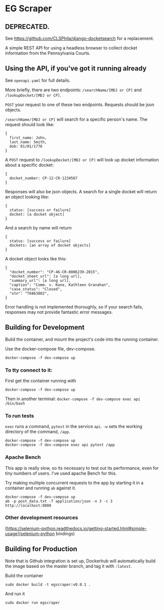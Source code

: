 # EG Scraper

## DEPRECATED. 

See https://github.com/CLSPhila/django-docketsearch for a replacement.

A simple REST API for using a headless browser to collect docket information from the Pennsylvania Courts.

## Using the API, if you've got it running already

See `openapi.yaml` for full details.

More briefly, there are two endpoints: `/searchName/[MDJ or CP]` and `/lookupDocket/[MDJ or CP]`.

`POST` your request to one of these two endpoints. Requests should be json objects.

`/searchName/[MDJ or CP]` will search for a specific person's name. The request should look like:

```
{
  first_name: John,
  last_name: Smith,
  dob: 01/01/1776
}
```

A `POST` request to `/lookupDocket/[MDJ or CP]` will look up docket information about a specific docket:

```
{
  docket_number: CP-12-CR-1234567
}
```

Responses will also be json objects. A search for a single docket will return an object looking like:

```
{
  status: [success or failure]
  docket: [a docket object]
}
```

And a search by name will return

```
{
  status: [success or failure]
  dockets: [an array of docket objects]
}
```

A docket object looks like this:

```
{
  "docket_number": "CP-46-CR-0006239-2015",
  "docket_sheet_url": [a long url],
  "summary_url": [a long url],
  "caption": "Comm. v. Kane, Kathleen Granahan",
  "case_status": "Closed",
  "otn": "T6863802",
}
```

Error handling is not implemented thoroughly, so if your search fails, responses
may not provide fantastic error messages.

## Building for Development

Build the container, and mount the project's code into the running container.

Use the docker-compose file, dev-compose.

`docker-compose -f dev-compose up`

### To tty connect to it:

First get the container running with

`docker-compose -f dev-compose up`

Then in another terminal:
`docker-compose -f dev-compose exec api /bin/bash`

### To run tests

`exec` runs a command, `pytest` in the service `api`. `-w` sets the working directory of the command, `/app`.

```
docker-compose -f dev-compose up
docker-compose -f dev-compose exec api pytest /app
```

### Apache Bench

This app is really slow, so its necessary to test out its performance, even for tiny numbers of users. I've used apache Bench for this.

Try making multiple concurrent requests to the app by starting it in a container and running `ab` against it.

```
docker-compose -f dev-compose up
ab -p post_data.txt -T application/json -n 3 -c 3  http://localhost:8800
```

### Other development resources

[https://selenium-python.readthedocs.io/getting-started.html#simple-usage](selenium-python bindings)

## Building for Production

Note that is Github integration is set up, Dockerhub will automatically build
the image based on the master branch, and tag it with `:latest`.

Build the container

`sudo docker build -t egscraper:v0.0.1 .`

And run it

`sudo docker run egscraper`
